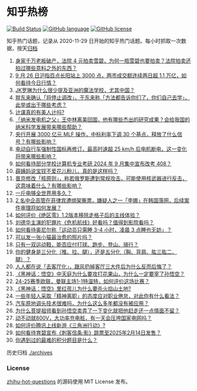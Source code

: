 # 知乎热榜
[![Build Status](https://github.com/ToWeLong/zhihu-hot-questions/workflows/CI/badge.svg)](https://github.com/ToWeLong/zhihu-hot-questions/actions)
[![GitHub language](https://img.shields.io/badge/language-golang-orange.svg)](https://golang.org/)
[![GitHub license](https://img.shields.io/github/license/ToWeLong/zhihu-hot-questions)](https://github.com/ToWeLong/zhihu-hot-questions/blob/main/LICENSE)

知乎热门话题，记录从 2020-11-29 日开始的知乎热门话题。每小时抓取一次数据，按天[归档](./archives)

<!-- BEGIN -->

1. [身家千万老板破产，法院 4 元拍卖雪碧，为何一瓶雪碧也要拍卖？法院拍卖还拍过哪些意料之外的东西？](https://www.zhihu.com/question/667925572)
1. [9 月 26 日沪指百点长阳站上 3000 点，两市成交额连续两日超 1.1 万亿，如何看待今日行情？](https://www.zhihu.com/question/668271524)
1. [JK罗琳为什么很少提及亚洲的魔法学校，尤其中国？](https://www.zhihu.com/question/276440445)
1. [胖东来确认「将停止调改」，于东来称「方法都告诉你们了，你们自己去学」，此举或出于哪些考虑？](https://www.zhihu.com/question/668271727)
1. [计谋真的有美人计吗?](https://www.zhihu.com/question/653283532)
1. [「纳米发电机之父」王中林离美回国，他有哪些杰出的研究成果？会给我国的纳米科学发展带来哪些帮助？](https://www.zhihu.com/question/668121212)
1. [央行开展 3000 亿元 MLF 操作，中标利率下调 30 个基点，释放了什么信号？有哪些影响？](https://www.zhihu.com/question/668130145)
1. [电动自行车强制性国标再修订，最高时速超 25 km/h 后电机断电，这一变化将带来哪些影响？](https://www.zhihu.com/question/667761824)
1. [如何看待部分学校计算机专业考研 2024 年 9 月集中宣布改考 408？](https://www.zhihu.com/question/667888160)
1. [薛姨妈说宝钗不爱花儿粉儿，真的是这样吗？](https://www.zhihu.com/question/650560689)
1. [普京修改「核原则」，称若俄罗斯遭到常规攻击，可能使用核武器进行反击，这意味着什么？有哪些影响？](https://www.zhihu.com/question/668268045)
1. [一斤电够全世界用多久？](https://www.zhihu.com/question/667623347)
1. [2 名中企高管在菲律宾遭绑架撕票，嫌疑人之一「李娜」在韩国落网，后续案件审理将如何发展？](https://www.zhihu.com/question/667980990)
1. [如何评价《绝区零》1.2版本移除走格子后的主线体验？](https://www.zhihu.com/question/668236415)
1. [刘德华主演的犯罪片《危机航线》好看吗？值得到影院看吗？](https://www.zhihu.com/question/668145958)
1. [如何看待奥尼尔称「运动员只需睡 3-4 小时，凌晨 3 点睡也无妨」？](https://www.zhihu.com/question/668065213)
1. [可以发一张小猫最治愈的照片吗？](https://www.zhihu.com/question/667960139)
1. [只有一双运动鞋，能否应付打球、跑步、登山、骑行？](https://www.zhihu.com/question/665324174)
1. [你的健身是三分化（推、拉、腿），还是五分化（胸、背肩、肱三肱二、腿）？](https://www.zhihu.com/question/665508874)
1. [人人都在说「去客厅化」，跟风扔掉客厅三大件后为什么反而后悔了？](https://www.zhihu.com/question/666298080)
1. [《黑神话：悟空》中天庭为什么要攻打花果山，为什么一定要宰了孙悟空？](https://www.zhihu.com/question/665018074)
1. [24-25赛季欧联，曼联主场1-1特温特，如何评价这场比赛？](https://www.zhihu.com/question/668260966)
1. [《黑神话：悟空》里红孩儿为什么要杀火焰山土地?](https://www.zhihu.com/question/667185926)
1. [一些年轻人采取「精神离职」的态度应对职业倦怠，对此你有什么看法？](https://www.zhihu.com/question/668125380)
1. [汽车原地调头技术很难吗，为什么这么多年都没有被应用？](https://www.zhihu.com/question/666888248)
1. [为什么菩提祖师看到孙悟空卖弄了一下变化就把他赶走还一点情面不留？](https://www.zhihu.com/question/667620165)
1. [动不动就800V，大功率充电桩，有一天会压垮国家电网吗？](https://www.zhihu.com/question/665890794)
1. [如何评价腾讯上线新游《三角洲行动》?](https://www.zhihu.com/question/668150905)
1. [如何看待育碧宣布《刺客信条:影》跳票至2025年2月14日发售？](https://www.zhihu.com/question/668268780)
1. [你遇到过的最难的积分题目是什么？](https://www.zhihu.com/question/332524499)

<!-- END -->

历史归档 [./archives](./archives)


### License
[zhihu-hot-questions](https://github.com/towelong/zhihu-hot-questions) 的源码使用 MIT License 发布。